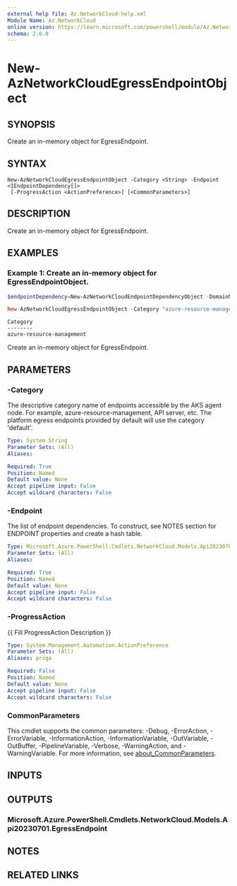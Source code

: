```yaml
---
external help file: Az.NetworkCloud-help.xml
Module Name: Az.NetworkCloud
online version: https://learn.microsoft.com/powershell/module/Az.NetworkCloud/new-AzNetworkCloudEgressEndpointObject
schema: 2.0.0
---
```


# New-AzNetworkCloudEgressEndpointObject

## SYNOPSIS
Create an in-memory object for EgressEndpoint.

## SYNTAX

```
New-AzNetworkCloudEgressEndpointObject -Category <String> -Endpoint <IEndpointDependency[]>
 [-ProgressAction <ActionPreference>] [<CommonParameters>]
```

## DESCRIPTION
Create an in-memory object for EgressEndpoint.

## EXAMPLES

### Example 1: Create an in-memory object for EgressEndpointObject.
```powershell
$endpointDependency=New-AzNetworkCloudEndpointDependencyObject -DomainName domainName -Port 1234

New-AzNetworkCloudEgressEndpointObject -Category "azure-resource-management" -Endpoint ($endpointDependency)
```

```output
Category
--------
azure-resource-management
```

Create an in-memory object for EgressEndpoint.

## PARAMETERS

### -Category
The descriptive category name of endpoints accessible by the AKS agent node.
For example, azure-resource-management, API server, etc.
The platform egress endpoints provided by default will use the category 'default'.

```yaml
Type: System.String
Parameter Sets: (All)
Aliases:

Required: True
Position: Named
Default value: None
Accept pipeline input: False
Accept wildcard characters: False
```

### -Endpoint
The list of endpoint dependencies.
To construct, see NOTES section for ENDPOINT properties and create a hash table.

```yaml
Type: Microsoft.Azure.PowerShell.Cmdlets.NetworkCloud.Models.Api20230701.IEndpointDependency[]
Parameter Sets: (All)
Aliases:

Required: True
Position: Named
Default value: None
Accept pipeline input: False
Accept wildcard characters: False
```

### -ProgressAction
{{ Fill ProgressAction Description }}

```yaml
Type: System.Management.Automation.ActionPreference
Parameter Sets: (All)
Aliases: proga

Required: False
Position: Named
Default value: None
Accept pipeline input: False
Accept wildcard characters: False
```

### CommonParameters
This cmdlet supports the common parameters: -Debug, -ErrorAction, -ErrorVariable, -InformationAction, -InformationVariable, -OutVariable, -OutBuffer, -PipelineVariable, -Verbose, -WarningAction, and -WarningVariable. For more information, see [about_CommonParameters](http://go.microsoft.com/fwlink/?LinkID=113216).

## INPUTS

## OUTPUTS

### Microsoft.Azure.PowerShell.Cmdlets.NetworkCloud.Models.Api20230701.EgressEndpoint

## NOTES

## RELATED LINKS
